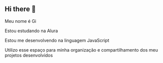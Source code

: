 ## Hi there 👋


Meu nome é Gi

Estou estudando na Alura

Estou me desenvolvendo na linguagem JavaScript

Utilizo esse espaço para minha organização e compartilhamento dos meu projetos desenvolvidos
